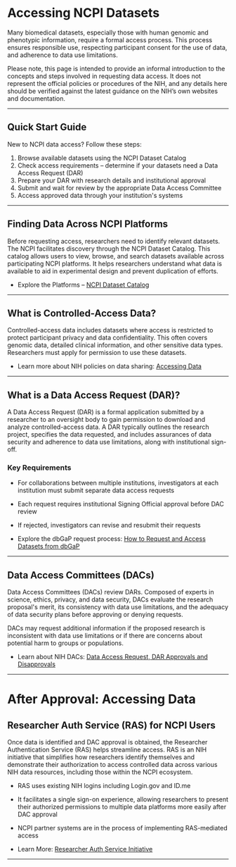 # Accessing NCPI Datasets

Many biomedical datasets, especially those with human genomic and phenotypic information, require a formal access process. This process ensures responsible use, respecting participant consent for the use of data, and adherence to data use limitations.

Please note, this page is intended to provide an informal introduction to the concepts and steps involved in requesting data access. It does not represent the official policies or procedures of the NIH, and any details here should be verified against the latest guidance on the NIH’s own websites and documentation.

---

## Quick Start Guide

New to NCPI data access? Follow these steps:

1. Browse available datasets using the NCPI Dataset Catalog  
2. Check access requirements – determine if your datasets need a Data Access Request (DAR)  
3. Prepare your DAR with research details and institutional approval  
4. Submit and wait for review by the appropriate Data Access Committee  
5. Access approved data through your institution's systems  

---

## Finding Data Across NCPI Platforms

Before requesting access, researchers need to identify relevant datasets. The NCPI facilitates discovery through the NCPI Dataset Catalog. This catalog allows users to view, browse, and search datasets available across participating NCPI platforms. It helps researchers understand what data is available to aid in experimental design and prevent duplication of efforts.

- Explore the Platforms – [NCPI Dataset Catalog](https://ncpi-data.org/platforms)

---

## What is Controlled-Access Data?

Controlled-access data includes datasets where access is restricted to protect participant privacy and data confidentiality. This often covers genomic data, detailed clinical information, and other sensitive data types. Researchers must apply for permission to use these datasets.

- Learn more about NIH policies on data sharing: [Accessing Data](https://sharing.nih.gov/accessing-data)

---

## What is a Data Access Request (DAR)?

A Data Access Request (DAR) is a formal application submitted by a researcher to an oversight body to gain permission to download and analyze controlled-access data. A DAR typically outlines the research project, specifies the data requested, and includes assurances of data security and adherence to data use limitations, along with institutional sign-off.

### Key Requirements

- For collaborations between multiple institutions, investigators at each institution must submit separate data access requests  
- Each request requires institutional Signing Official approval before DAC review  
- If rejected, investigators can revise and resubmit their requests  

- Explore the dbGaP request process: [How to Request and Access Datasets from dbGaP](https://sharing.nih.gov/accessing-data/accessing-genomic-data/how-to-request-and-access-datasets-from-dbgap)

---

## Data Access Committees (DACs)

Data Access Committees (DACs) review DARs. Composed of experts in science, ethics, privacy, and data security, DACs evaluate the research proposal's merit, its consistency with data use limitations, and the adequacy of data security plans before approving or denying requests.

DACs may request additional information if the proposed research is inconsistent with data use limitations or if there are concerns about potential harm to groups or populations.

- Learn about NIH DACs: [Data Access Request, DAR Approvals and Disapprovals](https://osp.od.nih.gov/policies/scientific-data-management-policy/data-access-request-dar-approvals-and-disapprovals-by-data-access-committee-dac/)

---

# After Approval: Accessing Data

## Researcher Auth Service (RAS) for NCPI Users

Once data is identified and DAC approval is obtained, the Researcher Authentication Service (RAS) helps streamline access. RAS is an NIH initiative that simplifies how researchers identify themselves and demonstrate their authorization to access controlled data across various NIH data resources, including those within the NCPI ecosystem.

- RAS uses existing NIH logins including Login.gov and ID.me
- It facilitates a single sign-on experience, allowing researchers to present their authorized permissions to multiple data platforms more easily after DAC approval  
- NCPI partner systems are in the process of implementing RAS-mediated access

- Learn More: [Researcher Auth Service Initiative](https://datascience.nih.gov/researcher-auth-service-initiative)

---

[^2]: Reference details here  
[^3]: Reference details here
